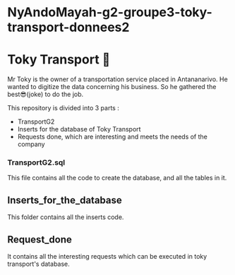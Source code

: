 # NyAndoMayah-g2-groupe3-toky-transport-donnees2

# Toky Transport 🚌

Mr Toky is the owner of a transportation service placed in Antananarivo. 
He wanted to digitize the data concerning his business. So he gathered the best😎(joke) to do the job.

This repository is divided into 3 parts :

- TransportG2
- Inserts for the database of Toky Transport
- Requests done, which are interesting and meets the needs of the company

### TransportG2.sql
This file contains all the code to create the database, and all the tables in it.

## Inserts_for_the_database
This folder contains all the inserts code. 

## Request_done
It contains all the interesting requests which can be executed in toky transport's database.
